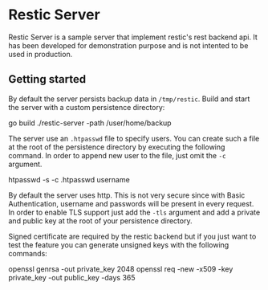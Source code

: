 # Restic Server

Restic Server is a sample server that implement restic's rest backend api.
It has been developed for demonstration purpose and is not intented to be used in production.

## Getting started

By default the server persists backup data in `/tmp/restic`. 
Build and start the server with a custom persistence directory:


go build
./restic-server -path /user/home/backup


The server use an `.htpasswd` file to specify users. You can create such a file at the root of the persistence directory by executing the following command. In order to append new user to the file, just omit the `-c` argument.


htpasswd -s -c .htpasswd username


By default the server uses http. This is not very secure since with Basic Authentication, username and passwords will be present in every request. In order to enable TLS support just add the `-tls` argument and add a private and public key at the root of your persistence directory. 

Signed certificate are required by the restic backend but if you just want to test the feature you can generate unsigned keys with the following commands:


openssl genrsa -out private_key 2048
openssl req -new -x509 -key private_key -out public_key -days 365

